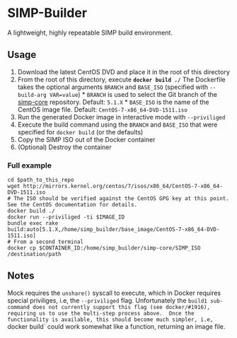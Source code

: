 # SIMP-Builder

A lightweight, highly repeatable SIMP build environment.

## Usage

 1. Download the latest CentOS DVD and place it in the root of this directory
 2. From the root of this directory, execute **`docker build ./`**
    The Dockerfile takes the optional arguments `BRANCH` and `BASE_ISO` (specified with `--build-arg VAR=value`)
	    * `BRANCH` is used to select the Git branch of the [simp-core](https://github.com/simp/simp-core) repository. Default: `5.1.X`
		* `BASE_ISO` is the name of the CentOS image file. Default: `CentOS-7-x86_64-DVD-1511.iso`
 3. Run the generated Docker image in interactive mode with `--priviliged`
 4. Execute the build command using the `BRANCH` and `BASE_ISO` that were specified for `docker build` (or the defaults)
 5. Copy the SIMP ISO out of the Docker container
 6. (Optional) Destroy the container

### Full example

```shell
cd $path_to_this_repo
wget http://mirrors.kernel.org/centos/7/isos/x86_64/CentOS-7-x86_64-DVD-1511.iso
# The ISO should be verified against the CentOS GPG key at this point. See the CentOS documentation for details.
docker build ./
docker run --priviliged -ti $IMAGE_ID
bundle exec rake build:auto[5.1.X,/home/simp_builder/base_image/CentOS-7-x86_64-DVD-1511.iso]
# From a second terminal
docker cp $CONTAINER_ID:/home/simp_builder/simp-core/SIMP_ISO /destination/path
```

## Notes

Mock requires the `unshare()` syscall to execute, which in Docker requires special priviliges, i.e, the `--priviliged` flag.  Unfortunately the `build1 sub-command does not currently support this flag (see docker/#1916), requiring us to use the multi-step process above.  Once the functionality is available, this should become much simpler, i.e, `docker build` could work somewhat like a function, returning an image file.
